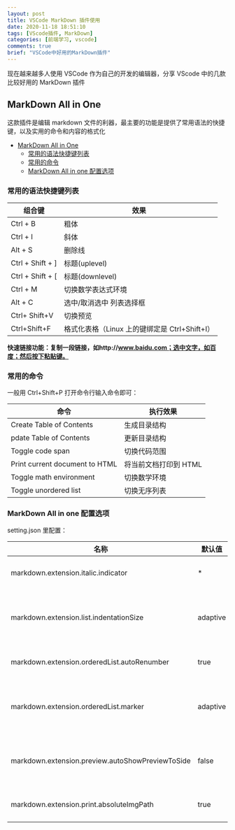 ```yaml
---
layout: post
title: VSCode MarkDown 插件使用
date: 2020-11-18 18:51:10
tags: [VScode插件, MarkDown]
categories: [前端学习, vscode]
comments: true
brief: "VSCode中好用的MarkDown插件"
---
```


现在越来越多人使用 VSCode 作为自己的开发的编辑器，分享 VScode 中的几款比较好用的 MarkDown 插件

<!--more-->

## MarkDown All in One

这款插件是编辑 markdown 文件的利器，最主要的功能是提供了常用语法的快捷键，以及实用的命令和内容的格式化

- [MarkDown All in One](#markdown-all-in-one)
  - [常用的语法快捷键列表](#常用的语法快捷键列表)
  - [常用的命令](#常用的命令)
  - [MarkDown All in one 配置选项](#markdown-all-in-one-配置选项)

### 常用的语法快捷键列表

| 组合键           | 效果                                          |
| ---------------- | --------------------------------------------- |
| Ctrl + B         | 粗体                                          |
| Ctrl + I         | 斜体                                          |
| Alt + S          | 删除线                                        |
| Ctrl + Shift + ] | 标题(uplevel)                                 |
| Ctrl + Shift + [ | 标题(downlevel)                               |
| Ctrl + M         | 切换数学表达式环境                            |
| Alt + C          | 选中/取消选中 列表选择框                      |
| Ctrl+ Shift+V    | 切换预览                                      |
| Ctrl+Shift+F     | 格式化表格（Linux 上的键绑定是 Ctrl+Shift+I） |

**快速链接功能：复制一段链接，如http://www.baidu.com；选中文字，如百度；然后按下粘贴键。**

### 常用的命令

一般用 Ctrl+Shift+P 打开命令行输入命令即可：

| 命令                           | 执行效果              |
| ------------------------------ | --------------------- |
| Create Table of Contents       | 生成目录结构          |
| pdate Table of Contents        | 更新目录结构          |
| Toggle code span               | 切换代码范围          |
| Print current document to HTML | 将当前文档打印到 HTML |
| Toggle math environment        | 切换数学环境          |
| Toggle unordered list          | 切换无序列表          |

### MarkDown All in one 配置选项

setting.json 里配置：

| 名称                                             | 默认值   | 描述                               |
| ------------------------------------------------ | -------- | ---------------------------------- |
| markdown.extension.italic.indicator              | \*       | 使用\*或\_包含斜体文本             |
| markdown.extension.list.indentationSize          | adaptive | 对有序和无序列表使用不同的缩进大小 |
| markdown.extension.orderedList.autoRenumber      | true     | 编辑时自动修复列表标记             |
| markdown.extension.orderedList.marker            | adaptive | 或者 one：始终使用 1.有序列表标记  |
| markdown.extension.preview.autoShowPreviewToSide | false    | 打开 Markdown 文件时自动显示预览。 |
| markdown.extension.print.absoluteImgPath         | true     | 将图像路径转换为绝对路径           |
